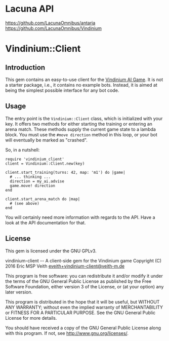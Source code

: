 # Lacuna API
https://github.com/LacunaOmnibus/antaria
https://github.com/LacunaOmnibus/Vindinium

# Vindinium::Client

## Introduction

This gem contains an easy-to-use client for the [Vindinium AI
Game](http://www.vindinium.org). It is not a starter package, i.e., it
contains no example bots. Instead, it is aimed at being the simplest possible
interface for any bot code.

## Usage

The entry point is the `Vindinium::Client` class, which is initialized with
your key. It offers two methods for either starting the training or entering
an arena match. These methods supply the current game state to a lambda block.
You must use the `#move direction` method in this loop, or your bot will
eventually be marked as "crashed".

So, in a nutshell:

    require 'vindinium_client'
    client = Vindinium::Client.new(key)

    client.start_training(turns: 42, map: 'm1') do |game|
      # ... thinking ...
      direction = my_ai.advise
      game.move! direction
    end

    client.start_arena_match do |map|
      # (see above)
    end

You will certainly need more information with regards to the API. Have a look
at the API documentation for that.

## License

This gem is licensed under the GNU GPLv3.

vindinium-client -- A client-side gem for the Vindinium game
Copyright (C) 2016  Eric MSP Veith <eveith+vindinium-client@veith-m.de>

This program is free software: you can redistribute it and/or modify
it under the terms of the GNU General Public License as published by
the Free Software Foundation, either version 3 of the License, or
(at your option) any later version.

This program is distributed in the hope that it will be useful,
but WITHOUT ANY WARRANTY; without even the implied warranty of
MERCHANTABILITY or FITNESS FOR A PARTICULAR PURPOSE.  See the
GNU General Public License for more details.

You should have received a copy of the GNU General Public License
along with this program.  If not, see <http://www.gnu.org/licenses/>.
